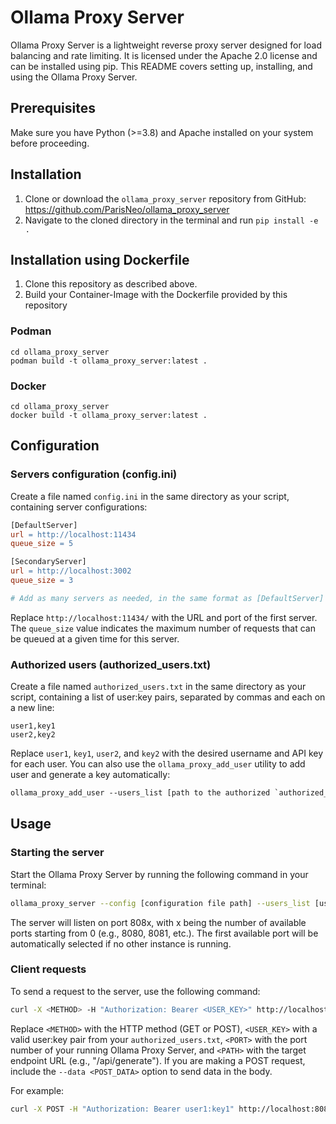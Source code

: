 # Ollama Proxy Server

Ollama Proxy Server is a lightweight reverse proxy server designed for load balancing and rate limiting. It is licensed under the Apache 2.0 license and can be installed using pip. This README covers setting up, installing, and using the Ollama Proxy Server.

## Prerequisites
Make sure you have Python (>=3.8) and Apache installed on your system before proceeding.

## Installation
1. Clone or download the `ollama_proxy_server` repository from GitHub: https://github.com/ParisNeo/ollama_proxy_server
2. Navigate to the cloned directory in the terminal and run `pip install -e .`

## Installation using Dockerfile
1. Clone this repository as described above.
2. Build your Container-Image with the Dockerfile provided by this repository

### Podman
`cd ollama_proxy_server`  
`podman build -t ollama_proxy_server:latest .`

### Docker
`cd ollama_proxy_server`  
`docker build -t ollama_proxy_server:latest .`

## Configuration

### Servers configuration (config.ini)
Create a file named `config.ini` in the same directory as your script, containing server configurations:
```makefile
[DefaultServer]
url = http://localhost:11434
queue_size = 5

[SecondaryServer]
url = http://localhost:3002
queue_size = 3

# Add as many servers as needed, in the same format as [DefaultServer] and [SecondaryServer].
```
Replace `http://localhost:11434/` with the URL and port of the first server. The `queue_size` value indicates the maximum number of requests that can be queued at a given time for this server.

### Authorized users (authorized_users.txt)
Create a file named `authorized_users.txt` in the same directory as your script, containing a list of user:key pairs, separated by commas and each on a new line:
```text
user1,key1
user2,key2
```
Replace `user1`, `key1`, `user2`, and `key2` with the desired username and API key for each user.
You can also use the `ollama_proxy_add_user` utility to add user and generate a key automatically: 
```makefile
ollama_proxy_add_user --users_list [path to the authorized `authorized_users.txt` file]
```

## Usage
### Starting the server
Start the Ollama Proxy Server by running the following command in your terminal:
```bash
ollama_proxy_server --config [configuration file path] --users_list [users list file path] --port [port number to access the proxy]
```
The server will listen on port 808x, with x being the number of available ports starting from 0 (e.g., 8080, 8081, etc.). The first available port will be automatically selected if no other instance is running.

### Client requests
To send a request to the server, use the following command:
```bash
curl -X <METHOD> -H "Authorization: Bearer <USER_KEY>" http://localhost:<PORT>/<PATH> [--data <POST_DATA>]
```
Replace `<METHOD>` with the HTTP method (GET or POST), `<USER_KEY>` with a valid user:key pair from your `authorized_users.txt`, `<PORT>` with the port number of your running Ollama Proxy Server, and `<PATH>` with the target endpoint URL (e.g., "/api/generate"). If you are making a POST request, include the `--data <POST_DATA>` option to send data in the body.

For example:
```bash
curl -X POST -H "Authorization: Bearer user1:key1" http://localhost:8080/api/generate --data '{"data": "Hello, World!"}'
``` 
